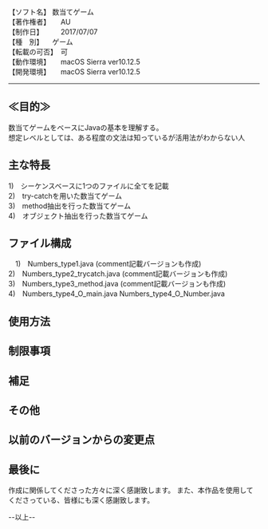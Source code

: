 <section>
【ソフト名】   数当てゲーム<br />
【著作権者】　　AU<br />
【制作日】　　　2017/07/07<br />
【種　別】	　ゲーム<br />
【転載の可否】　可<br />
【動作環境】　　macOS Sierra ver10.12.5<br />
【開発環境】　　macOS Sierra ver10.12.5<br />
</section>
<hr />

<section>
    <h2>≪目的≫</h2>
    <div>
        数当てゲームをベースにJavaの基本を理解する。<br />
        想定レベルとしては、ある程度の文法は知っているが活用法がわからない人<br />
    </div>
</section>

<section>
    <h2>主な特長</h2>
    <div>
      1)　シーケンスベースに1つのファイルに全てを記載<br />
      2)　try-catchを用いた数当てゲーム<br />
      3)　method抽出を行った数当てゲーム<br />
      4)　オブジェクト抽出を行った数当てゲーム<br />
     </div>
</section>

<section>
    <h2>ファイル構成</h2>
    <div>
    　1)　Numbers_type1.java (comment記載バージョンも作成)<br />
      2)　Numbers_type2_trycatch.java (comment記載バージョンも作成)<br />
      3)　Numbers_type3_method.java (comment記載バージョンも作成)<br />
      4)　Numbers_type4_O_main.java  Numbers_type4_O_Number.java<br />
     </div>
</section>

<h2>使用方法</h2>

<h2>制限事項</h2>

<h2>補足</h2>

<h2>その他</h2>

<h2>以前のバージョンからの変更点</h2>

<section>
    <h2>最後に</h2>
    <div>
        作成に関係してくださった方々に深く感謝致します。
        また、本作品を使用してくださっている、皆様にも深く感謝致します。
    </div>
</section>

--以上--